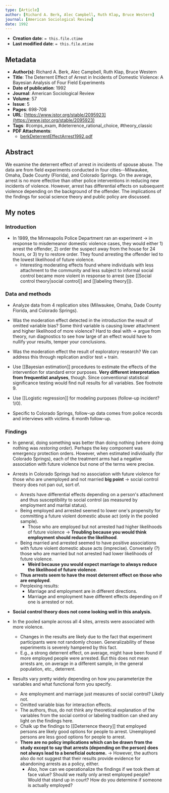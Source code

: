 ```yaml
---
type: [Article]
author: [Richard A. Berk, Alec Campbell, Ruth Klap, Bruce Western]
journal: [American Sociological Review]
date: 1992
---
```


* **Creation date**: `= this.file.ctime`
* **Last modified date**: `= this.file.mtime`

## Metadata

* **Author(s)**: Richard A. Berk, Alec Campbell, Ruth Klap, Bruce Western
* **Title**: The Deterrent Effect of Arrest in Incidents of Domestic Violence: A Bayesian Analysis of Four Field Experiments
* **Date of publication**: 1992
* **Journal**: American Sociological Review
* **Volume**: 57
* **Issue**: 5
* **Pages**: 698-708
* **URL**: [https://www.jstor.org/stable/2095923](https://www.jstor.org/stable/2095923)
* **Tags**: #comps_exam, #deterrence_rational_choice, #theory_classic
* **PDF Attachments**:
  * [berkDeterrentEffectArrest1992.pdf](zotero://open-pdf/library/items/JST3W8WQ)

## Abstract

We examine the deterrent effect of arrest in incidents of spouse abuse. The data are from field experiments conducted in four cities--Milwaukee, Omaha, Dade County (Florida), and Colorado Springs. On the average, arrest is no more effective than other police interventions in reducing new incidents of violence. However, arrest has differential effects on subsequent violence depending on the background of the offender. The implications of the findings for social science theory and public policy are discussed.

## My notes

### Introduction

* In 1989, the Minneapolis Police Department ran an experiment -> in response to misdemeanor domestic violence cases, they would either 1) arrest the offender, 2) order the suspect away from the house for 24 hours, or 3) try to restore order. They found arresting the offender led to the lowest likelihood of future violence.
	* Interesting moderating effects found where individuals with less attachment to the community and less subject to informal social control became more violent in response to arrest (see [[Social control theory|social control]] and [[labeling theory]]).

### Data and methods

* Analyze data from 4 replication sites (Milwaukee, Omaha, Dade County Florida, and Colorado Springs).
  
* Was the moderation effect detected in the introduction the result of omitted variable bias? Some third variable is causing lower attachment and higher likelihood of more violence? Hard to deal with -> argue from theory, run diagnostics to see how large of an effect would have to nullify your results, temper your conclusions.
  
* Was the moderation effect the result of exploratory research? We can address this through replication and/or test + train.
  
* Use [[Bayesian estimation]] procedures to estimate the effects of the intervention for standard error purposes. **Very different interpretation from frequentist analyses**, though. Since conventional statistical significance testing would find null results for all variables. See footnote 9.
  
* Use [[Logistic regression]] for modeling purposes (follow-up incident? 1/0). 

* Specific to Colorado Springs, follow-up data comes from police records and interviews with victims. 6 month follow-up. 

### Findings

* In general, doing something was better than doing nothing (where doing nothing was *restoring order*). Perhaps the key component was emergency protection orders. However, when estimated individually (for Colorado Springs), each of the treatment arms had a negative association with future violence but none of the terms were precise.
  
* Arrests in Colorado Springs had no association with future violence for those who are unemployed and not married **big point** -> social control theory does not pan out, sort of.
	* Arrests have differential effects depending on a person's attachment and thus susceptibility to social control (as measured by employment and marital status).
	* Being employed and arrested seemed to lower one's propensity for committing a future violent domestic abuse act (only in the pooled sample).
		* Those who are employed but not arrested had higher likelihoods of future violence -> **Troubling because you would think employment should reduce the likelihood**.
	* Being married and arrested seemed to have positive associations with future violent domestic abuse acts (imprecise). Conversely (?) those who are married but not arrested had lower likelihoods of future violence.
		* **Weird because you would expect marriage to always reduce the likelihood of future violence**.
	* **Thus arrests seem to have the most deterrent effect on those who are employed**.
	* Perplexing results:
		* Marriage and employment are in different directions.
		* Marriage and employment have different effects depending on if one is arrested or not.
		  
* **Social control theory does not come looking well in this analysis.**
  
* In the pooled sample across all 4 sites, arrests were associated with more violence.
	* Changes in the results are likely due to the fact that experiment participants were not randomly chosen. Generalizability of these experiments is severely hampered by this fact.
	* E.g., a strong deterrent effect, on average, might have been found if more employed people were arrested. But this does not mean arrests are, on average in a different sample, in the general population, etc., deterrent.

* Results vary pretty widely depending on how you parameterize the variables and what functional form you specify.
	* Are employment and marriage just measures of social control? Likely not.
	* Omitted variable bias for interaction effects.
	* The authors, thus, do not think any theoretical explanation of the variables from the social control or labeling tradition can shed any light on the findings here.
	* Chalk up the findings to [[Deterrence theory]] that employed persons are likely good options for people to arrest. Unemployed persons are less good options for people to arrest.
	* **There are no policy implications which can be drawn from the study except to say that arrests (depending on the person) does not always lead to a beneficial outcome.** -> However, the authors also do not suggest that their results provide evidence for abandoning arrests as a policy, either.
		* Also, how can we operationalize the findings if we took them at face value? Should we really only arrest employed people? Would that stand up in court? How do you determine if someone is actually employed?